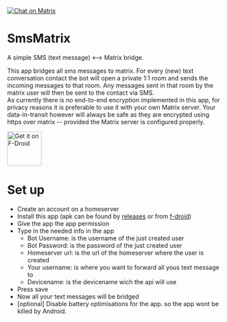<a href="https://matrix.to/#/#smsmatrix:matrix.org">
    <img src="https://img.shields.io/badge/Chat-On%20Matrix-green"
        alt="Chat on Matrix"/>
</a>

# SmsMatrix
A simple SMS (text message) &lt;--> Matrix bridge.

This app bridges all sms messages to matrix. For every (new) text conversation contact the bot will open a private 1:1 room and sends the incoming messages to that room. Any messages sent in that room by the matrix user will then be sent to the contact via SMS.  
As currently there is no end-to-end encryption implemented in this app, for privacy reasons it is preferable to use it with your own Matrix server. Your data-in-transit however will always be safe as they are encrypted using https over matrix -- provided the Matrix server is configured properly.

<a href="https://f-droid.org/app/eu.droogers.smsmatrix">
    <img src="https://fdroid.gitlab.io/artwork/badge/get-it-on.png"
        alt="Get it on F-Droid" height="80"/>
</a>

# Set up
- Create an account on a homeserver
- Install this app (apk can be found by [releases](https://github.com/ak-rex/SmsMatrix/releases) or from [f-droid](https://f-droid.org/))
- Give the app the app permission
- Type in the needed info in the app
  - Bot Username: is the username of the just created user
  - Bot Password: is the password of the just created user
  - Homeserver url: is the url of the homeserver where the user is created
  - Your username: is where you want to forward all yous text message to
  - Devicename: is the devicename wich the api will use
- Press save
- Now all your text messages will be bridged
- [optional] Disable battery optimisations for the app. so the app wont be killed by Android.
